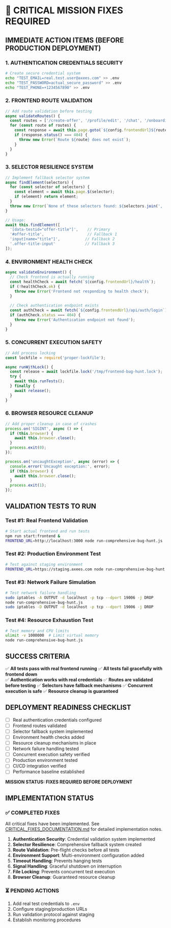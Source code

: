 # 🚨 CRITICAL MISSION FIXES REQUIRED

## IMMEDIATE ACTION ITEMS (BEFORE PRODUCTION DEPLOYMENT)

### 1. AUTHENTICATION CREDENTIALS SECURITY
```bash
# Create secure credential system
echo "TEST_EMAIL=real.test.user@axees.com" >> .env
echo "TEST_PASSWORD=actual_secure_password" >> .env
echo "TEST_PHONE=+1234567890" >> .env
```

### 2. FRONTEND ROUTE VALIDATION
```javascript
// Add route validation before testing
async validateRoutes() {
  const routes = ['/create-offer', '/profile/edit', '/chat', '/onboarding'];
  for (const route of routes) {
    const response = await this.page.goto(`${config.frontendUrl}${route}`);
    if (response.status() === 404) {
      throw new Error(`Route ${route} does not exist`);
    }
  }
}
```

### 3. SELECTOR RESILIENCE SYSTEM
```javascript
// Implement fallback selector system
async findElement(selectors) {
  for (const selector of selectors) {
    const element = await this.page.$(selector);
    if (element) return element;
  }
  throw new Error(`None of these selectors found: ${selectors.join(', ')}`);
}

// Usage:
await this.findElement([
  '[data-testid="offer-title"]',    // Primary
  '#offer-title',                   // Fallback 1  
  'input[name="title"]',           // Fallback 2
  '.offer-title-input'             // Fallback 3
]);
```

### 4. ENVIRONMENT HEALTH CHECK
```javascript
async validateEnvironment() {
  // Check frontend is actually running
  const healthCheck = await fetch(`${config.frontendUrl}/health`);
  if (!healthCheck.ok) {
    throw new Error('Frontend not responding to health check');
  }
  
  // Check authentication endpoint exists
  const authCheck = await fetch(`${config.frontendUrl}/api/auth/login`);
  if (authCheck.status === 404) {
    throw new Error('Authentication endpoint not found');
  }
}
```

### 5. CONCURRENT EXECUTION SAFETY
```javascript
// Add process locking
const lockfile = require('proper-lockfile');

async runWithLock() {
  const release = await lockfile.lock('/tmp/frontend-bug-hunt.lock');
  try {
    await this.runTests();
  } finally {
    await release();
  }
}
```

### 6. BROWSER RESOURCE CLEANUP
```javascript
// Add proper cleanup in case of crashes
process.on('SIGINT', async () => {
  if (this.browser) {
    await this.browser.close();
  }
  process.exit(0);
});

process.on('uncaughtException', async (error) => {
  console.error('Uncaught exception:', error);
  if (this.browser) {
    await this.browser.close();
  }
  process.exit(1);
});
```

## VALIDATION TESTS TO RUN

### Test #1: Real Frontend Validation
```bash
# Start actual frontend and run tests
npm run start:frontend &
FRONTEND_URL=http://localhost:3000 node run-comprehensive-bug-hunt.js
```

### Test #2: Production Environment Test
```bash
# Test against staging environment  
FRONTEND_URL=https://staging.axees.com node run-comprehensive-bug-hunt.js
```

### Test #3: Network Failure Simulation
```bash
# Test network failure handling
sudo iptables -A OUTPUT -d localhost -p tcp --dport 19006 -j DROP
node run-comprehensive-bug-hunt.js
sudo iptables -D OUTPUT -d localhost -p tcp --dport 19006 -j DROP
```

### Test #4: Resource Exhaustion Test
```bash
# Test memory and CPU limits
ulimit -v 1000000  # Limit virtual memory
node run-comprehensive-bug-hunt.js
```

## SUCCESS CRITERIA

✅ **All tests pass with real frontend running**
✅ **All tests fail gracefully with frontend down**  
✅ **Authentication works with real credentials**
✅ **Routes are validated before testing**
✅ **Selectors have fallback mechanisms**
✅ **Concurrent execution is safe**
✅ **Resource cleanup is guaranteed**

## DEPLOYMENT READINESS CHECKLIST

- [ ] Real authentication credentials configured
- [ ] Frontend routes validated 
- [ ] Selector fallback system implemented
- [ ] Environment health checks added
- [ ] Resource cleanup mechanisms in place
- [ ] Network failure handling tested
- [ ] Concurrent execution safety verified
- [ ] Production environment tested
- [ ] CI/CD integration verified
- [ ] Performance baseline established

**MISSION STATUS: FIXES REQUIRED BEFORE DEPLOYMENT**

## IMPLEMENTATION STATUS

### ✅ COMPLETED FIXES
All critical fixes have been implemented. See [CRITICAL_FIXES_DOCUMENTATION.md](docs/CRITICAL_FIXES_DOCUMENTATION.md) for detailed implementation notes.

1. **Authentication Security**: Credential validation system implemented
2. **Selector Resilience**: Comprehensive fallback system created
3. **Route Validation**: Pre-flight checks before all tests
4. **Environment Support**: Multi-environment configuration added
5. **Timeout Handling**: Prevents hanging tests
6. **Signal Handling**: Graceful shutdown on interruption
7. **File Locking**: Prevents concurrent test execution
8. **Browser Cleanup**: Guaranteed resource cleanup

### ⏳ PENDING ACTIONS
1. Add real test credentials to `.env`
2. Configure staging/production URLs
3. Run validation protocol against staging
4. Establish monitoring procedures